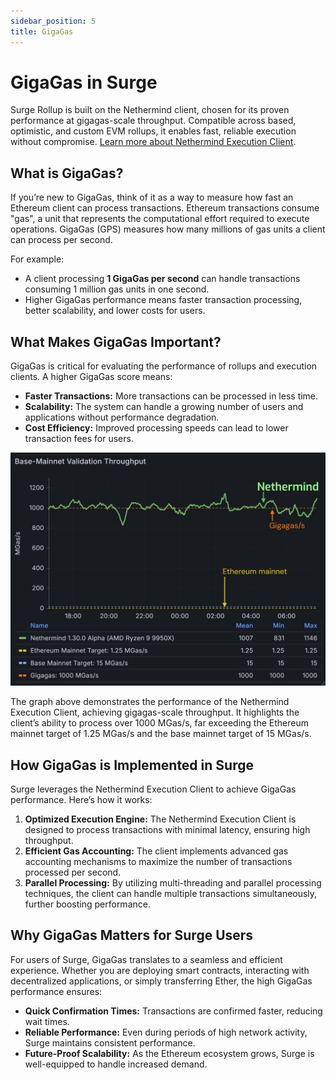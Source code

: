 ```yaml
---
sidebar_position: 5
title: GigaGas
---
```


# GigaGas in Surge

Surge Rollup is built on the Nethermind client, chosen for its proven performance at gigagas-scale throughput. Compatible across based, optimistic, and custom EVM rollups, it enables fast, reliable execution without compromise. [Learn more about Nethermind Execution Client](https://github.com/NethermindEth/nethermind).

## What is GigaGas?

If you’re new to GigaGas, think of it as a way to measure how fast an Ethereum client can process transactions. Ethereum transactions consume "gas", a unit that represents the computational effort required to execute operations. GigaGas (GPS) measures how many millions of gas units a client can process per second. 

For example:
- A client processing **1 GigaGas per second** can handle transactions consuming 1 million gas units in one second.
- Higher GigaGas performance means faster transaction processing, better scalability, and lower costs for users.


## What Makes GigaGas Important?

GigaGas is critical for evaluating the performance of rollups and execution clients. A higher GigaGas score means:

- **Faster Transactions:** More transactions can be processed in less time.
- **Scalability:** The system can handle a growing number of users and applications without performance degradation.
- **Cost Efficiency:** Improved processing speeds can lead to lower transaction fees for users.

![Base-Mainnet Validation Throughput](./images/gigagas-throughput.png)

The graph above demonstrates the performance of the Nethermind Execution Client, achieving gigagas-scale throughput. It highlights the client’s ability to process over 1000 MGas/s, far exceeding the Ethereum mainnet target of 1.25 MGas/s and the base mainnet target of 15 MGas/s.

## How GigaGas is Implemented in Surge

Surge leverages the Nethermind Execution Client to achieve GigaGas performance. Here’s how it works:

1. **Optimized Execution Engine:** The Nethermind Execution Client is designed to process transactions with minimal latency, ensuring high throughput.
2. **Efficient Gas Accounting:** The client implements advanced gas accounting mechanisms to maximize the number of transactions processed per second.
3. **Parallel Processing:** By utilizing multi-threading and parallel processing techniques, the client can handle multiple transactions simultaneously, further boosting performance.

## Why GigaGas Matters for Surge Users

For users of Surge, GigaGas translates to a seamless and efficient experience. Whether you are deploying smart contracts, interacting with decentralized applications, or simply transferring Ether, the high GigaGas performance ensures:

- **Quick Confirmation Times:** Transactions are confirmed faster, reducing wait times.
- **Reliable Performance:** Even during periods of high network activity, Surge maintains consistent performance.
- **Future-Proof Scalability:** As the Ethereum ecosystem grows, Surge is well-equipped to handle increased demand.
